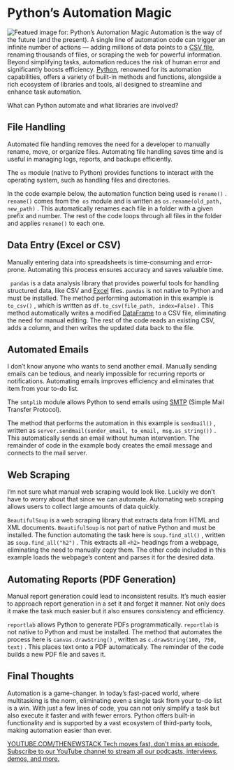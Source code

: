# Python’s Automation Magic
![Featued image for: Python’s Automation Magic](https://cdn.thenewstack.io/media/2025/03/601c3bf8-fachrizal-maulana-if2q10lld1m-unsplash-1024x576.jpg)
Automation is the way of the future (and the present). A single line of automation code can trigger an infinite number of actions — adding millions of data points to a [CSV file](https://thenewstack.io/python-for-automating-apis-create-a-trivia-quiz-csv-file/), renaming thousands of files, or scraping the web for powerful information. Beyond simplifying tasks, automation reduces the risk of human error and significantly boosts efficiency. [Python](https://thenewstack.io/python/), renowned for its automation capabilities, offers a variety of built-in methods and functions, alongside a rich ecosystem of libraries and tools, all designed to streamline and enhance task automation.

What can Python automate and what libraries are involved?

## File Handling
Automated file handling removes the need for a developer to manually rename, move, or organize files. Automating file handling saves time and is useful in managing logs, reports, and backups efficiently.

The `os`
module (native to Python) provides functions to interact with the operating system, such as handling files and directories.

In the code example below, the automation function being used is `rename()`
. `rename()`
comes from the` os`
module and is written as `os.rename(old_path, new_path)`
. This automatically renames each file in a folder with a given prefix and number. The rest of the code loops through all files in the folder and applies `rename()`
to each one.

## Data Entry (Excel or CSV)
Manually entering data into spreadsheets is time-consuming and error-prone. Automating this process ensures accuracy and saves valuable time.

` pandas`
is a data analysis library that provides powerful tools for handling structured data, like CSV and [Excel](https://thenewstack.io/excel-sharpies-gather-in-vegas-for-spreadsheet-showdown/) files. `pandas`
is not native to Python and must be installed.
The method performing automation in this example is `to_csv()`
, which is written as `df.to_csv(file_path, index=False)`
. This method automatically writes a modified [DataFrame](https://thenewstack.io/pandas-a-vital-python-tool-for-data-scientists/) to a CSV file, eliminating the need for manual editing. The rest of the code reads an existing CSV, adds a column, and then writes the updated data back to the file.

## Automated Emails
I don’t know anyone who wants to send another email. Manually sending emails can be tedious, and nearly impossible for recurring reports or notifications. Automating emails improves efficiency and eliminates that item from your to-do list.

The `smtplib`
module allows Python to send emails using [SMTP](https://thenewstack.io/how-to-write-your-own-email-server-in-rust/) (Simple Mail Transfer Protocol).

The method that performs the automation in this example is `sendmail()`
, written as `server.sendmail(sender_email, to_email, msg.as_string())`
. This automatically sends an email without human intervention. The remainder of code in the example body creates the email message and connects to the mail server.

## Web Scraping
I’m not sure what manual web scraping would look like. Luckily we don’t have to worry about that since we can automate. Automating web scraping allows users to collect large amounts of data quickly.

`BeautifulSoup`
is a web scraping library that extracts data from HTML and XML documents. `BeautifulSoup`
is not part of native Python and must be installed.
The function automating the task here is `soup.find_all()`
, written as `soup.find_all("h2")`
. This extracts all `<h2>`
headings from a webpage, eliminating the need to manually copy them. The other code included in this example loads the webpage’s content and parses it for the desired data.

## Automating Reports (PDF Generation)
Manual report generation could lead to inconsistent results. It’s much easier to approach report generation in a set it and forget it manner. Not only does it make the task much easier but it also ensures consistency and efficiency.

`reportlab`
allows Python to generate PDFs programmatically. `reportlab`
is not native to Python and must be installed.
The method that automates the process here is `canvas.drawString()`
, written as `c.drawString(100, 750, text)`
. This places text onto a PDF automatically. The reminder of the code builds a new PDF file and saves it.

## Final Thoughts
Automation is a game-changer. In today’s fast-paced world, where multitasking is the norm, eliminating even a single task from your to-do list is a win. With just a few lines of code, you can not only simplify a task but also execute it faster and with fewer errors. Python offers built-in functionality and is supported by a vast ecosystem of third-party tools, making automation easier than ever.

[
YOUTUBE.COM/THENEWSTACK
Tech moves fast, don't miss an episode. Subscribe to our YouTube
channel to stream all our podcasts, interviews, demos, and more.
](https://youtube.com/thenewstack?sub_confirmation=1)